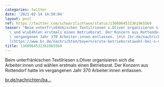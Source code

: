 ```yaml
---
categories: twitter
date: '2021-02-14 14:50:04'
layout: post
ref: https://twitter.com/schwarzlichtwue/status/1360964532361965569
teaser: "Beim unterfr\xE4nkischen Textilriesen s.Oliver organisieren sich die Arbeiter:innen\
  \ und w\xE4hlen erstmals einen Betriebsrat. Der Konzern aus Rottendorf hatte im\
  \ vergangenen Jahr 370 Arbeiter:innen entlassen. \n\n [br.de/nachrichten/ba\u2026\
  ](https://www.br.de/nachrichten/bayern/erste-betriebsratswahl-bei-s-oliver-in-rottendorf,SOo9baG)"
title: 1360964532361965569
---
```

Beim unterfränkischen Textilriesen s.Oliver organisieren sich die Arbeiter:innen und wählen erstmals einen Betriebsrat. Der Konzern aus Rottendorf hatte im vergangenen Jahr 370 Arbeiter:innen entlassen. 

 [br.de/nachrichten/ba…](https://www.br.de/nachrichten/bayern/erste-betriebsratswahl-bei-s-oliver-in-rottendorf,SOo9baG)